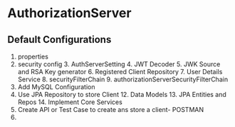 # AuthorizationServer

## Default Configurations
1. properties
2. security config
   3. AuthServerSetting
   4. JWT Decoder
   5. JWK Source and RSA Key generator
   6. Registered Client Repository
   7. User Details Service
   8. securityFilterChain
   9. authorizationServerSecurityFilterChain
10. Add MySQL Configuration
11. Use JPA Repository to store Client
    12. Data Models
    13. JPA Entities and Repos
    14. Implement Core Services
12. Create API or Test Case to create ans store a client- POSTMAN
13. 